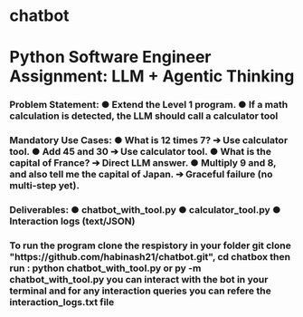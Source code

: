 # chatbot
<h1><b>Python Software Engineer Assignment: LLM + Agentic Thinking</b></h1>

<h3>
  Problem Statement:
  ● Extend the Level 1 program.
  ● If a math calculation is detected, the LLM should call a calculator tool
</h3>

<h3>
  Mandatory Use Cases:
  ● What is 12 times 7? ➔ Use calculator tool.
  ● Add 45 and 30 ➔ Use calculator tool.
  ● What is the capital of France? ➔ Direct LLM answer.
  ● Multiply 9 and 8, and also tell me the capital of Japan. ➔ Graceful failure (no multi-step
yet).
</h3>

<h3>
  Deliverables:
    ● chatbot_with_tool.py
    ● calculator_tool.py
    ● Interaction logs (text/JSON)
</h3>

<h3>
  <b>
    To run the program clone the respistory in your folder git clone "https://github.com/habinash21/chatbot.git",
    cd chatbox
    then run :
        python chatbot_with_tool.py 
            or
        py -m chatbot_with_tool.py
    you can interact with the bot in your terminal and for any interaction queries you can refere the interaction_logs.txt file
  </b>
</h3>
